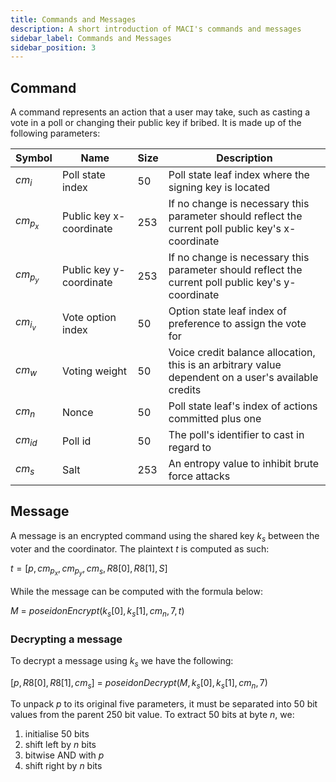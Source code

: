 ```yaml
---
title: Commands and Messages
description: A short introduction of MACI's commands and messages
sidebar_label: Commands and Messages
sidebar_position: 3
---
```


## Command

A command represents an action that a user may take, such as casting a vote in a poll or changing their public key if bribed. It is made up of the following parameters:

| Symbol       | Name                    | Size | Description                                                                                         |
| ------------ | ----------------------- | ---- | --------------------------------------------------------------------------------------------------- |
| $cm_i$       | Poll state index             | 50   | Poll state leaf index where the signing key is located                                                   |
| $cm_{p_{x}}$ | Public key x-coordinate | 253  | If no change is necessary this parameter should reflect the current poll public key's x-coordinate       |
| $cm_{p_{y}}$ | Public key y-coordinate | 253  | If no change is necessary this parameter should reflect the current poll public key's y-coordinate       |
| $cm_{i_{v}}$ | Vote option index       | 50   | Option state leaf index of preference to assign the vote for                                        |
| $cm_w$       | Voting weight           | 50   | Voice credit balance allocation, this is an arbitrary value dependent on a user's available credits |
| $cm_n$       | Nonce                   | 50   | Poll state leaf's index of actions committed plus one                                                    |
| $cm_{id}$    | Poll id                 | 50   | The poll's identifier to cast in regard to                                                          |
| $cm_s$       | Salt                    | 253  | An entropy value to inhibit brute force attacks                                                     |

## Message

A message is an encrypted command using the shared key $k_s$ between the voter and the coordinator. The plaintext $t$ is computed as such:

$t = [p, cm_{p_{x}}, cm_{p_{y}}, cm_s, R8[0], R8[1], S]$

While the message can be computed with the formula below:

$M$ = ${poseidonEncrypt}(k_s[0], k_s[1], cm_n, 7, t)$

### Decrypting a message

To decrypt a message using $k_s$ we have the following:

$[p, R8[0], R8[1], cm_s]$ = ${poseidonDecrypt}(M, k_s[0], k_s[1], cm_n, 7)$

To unpack $p$ to its original five parameters, it must be separated into 50 bit values from the parent 250 bit value. To extract 50 bits at byte $n$, we:

1. initialise 50 bits
2. shift left by $n$ bits
3. bitwise AND with $p$
4. shift right by $n$ bits
